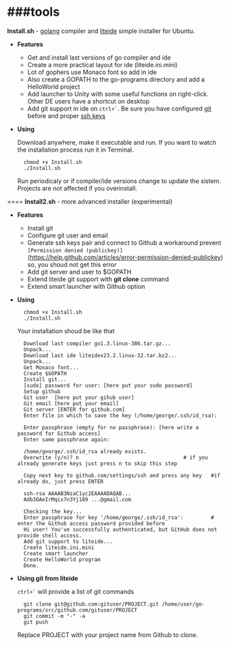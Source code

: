 ###tools
====
**Install.sh** - [golang](http://golang.org) compiler and [liteide](https://github.com/visualfc/liteide) simple installer for Ubuntu.

* **Features**
    * Get and install last versions of go compiler and ide
    * Create a more practical layout for ide (liteide.ini.mini)
    * Lot of gophers use Monaco font so add in ide
    * Also create a GOPATH to the go-programs directory and add a HelloWorld project
    * Add launcher to Unity with some useful functions on right-click. Other DE users have a shortcut on desktop
    * Add git support in ide on `` ctrl+` ``. Be sure you have configured [git](https://help.github.com/articles/set-up-git) before and proper [ssh keys](https://help.github.com/articles/generating-ssh-keys)
* **Using**

    Download anywhere, make it executable and run. If you want to watch the installation process run it in Terminal.

        chmod +x Install.sh
        ./Install.sh

    Run periodicaly or if compiler/ide versions change to update the sistem. Projects are not affected if you overinstall.

====
**Install2.sh** - more advanced installer (experimental)

* **Features**
    * Install git
    * Configure git user and email
    * Generate ssh keys pair and connect to Github
      a workaround prevent `[Permission denied (publickey)]`(https://help.github.com/articles/error-permission-denied-publickey)
      so, you shoud not get this error
    * Add git server and user to $GOPATH
    * Extend liteide git support with **git clone** command
    * Extend smart launcher with Github option

* **Using**

        chmod +x Install.sh
        ./Install.sh

    Your installation shoud be like that

        Download last compiler go1.3.linux-386.tar.gz...
        Unpack...
        Download last ide liteidex23.2.linux-32.tar.bz2...
        Unpack...
        Get Monaco font...
        Create $GOPATH
        Install git...
        [sudo] password for user: [here put your sudo password]
        Setup github
        Git user  [here put your gihub user]
        Git email [here put your email]
        Git server [ENTER for github.com]
        Enter file in which to save the key (/home/george/.ssh/id_rsa): 

        Enter passphrase (empty for no passphrase): [here write a password for Github access]
        Enter same passphrase again: 

        /home/george/.ssh/id_rsa already exists.
        Overwrite (y/n)? n			                        # if you already generate keys just press n to skip this step

        Copy next key to github.com/settings/ssh and press any key   #if already do, just press ENTER

        ssh-rsa AAAAB3NzaC1yc2EAAAADAQAB...
        Adb3OAeIrMqix7n3Yj189 ...@gmail.com

        Checking the key...
        Enter passphrase for key '/home/george/.ssh/id_rsa':         # enter the Github access password provided before
        Hi user! You've successfully authenticated, but GitHub does not provide shell access.
        Add git support to liteide...
        Create liteide.ini.mini
        Create smart launcher
        Create HelloWorld program
        Done.

* **Using git from liteide**

    `` ctrl+` `` will provide a list of git commands

        git clone git@github.com:gituser/PROJECT.git /home/user/go-programs/src/github.com/gituser/PROJECT
        git commit -m "-" -a
        git push

    Replace PROJECT with your project name from Github to clone.


